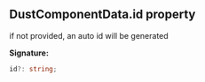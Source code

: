 
## DustComponentData.id property

if not provided, an auto id will be generated

**Signature:**

```typescript
id?: string;
```
